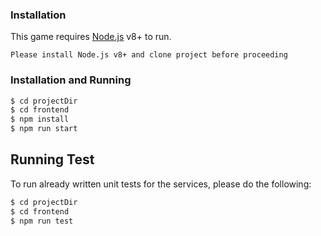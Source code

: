### Installation
This game requires [Node.js](https://nodejs.org/) v8+ to run.

`Please install Node.js v8+ and clone project before proceeding`

### Installation and Running 
```sh
$ cd projectDir
$ cd frontend
$ npm install
$ npm run start
```

## Running Test
To run already written unit tests for the services, please do the following:
```sh
$ cd projectDir
$ cd frontend
$ npm run test
```